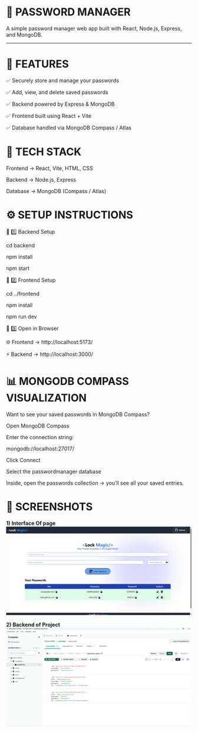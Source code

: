 # 🔑 PASSWORD MANAGER

A simple password manager web app built with React, Node.js, Express, and MongoDB.
_________________________________________________________________________________________________________________________________________________________________________________________________________________
# 🚀 FEATURES

✅ Securely store and manage your passwords

✅ Add, view, and delete saved passwords

✅ Backend powered by Express & MongoDB

✅ Frontend built using React + Vite

✅ Database handled via MongoDB Compass / Atlas

# 📂 TECH STACK

Frontend → React, Vite, HTML, CSS

Backend → Node.js, Express

Database → MongoDB (Compass / Atlas)

# ⚙️ SETUP INSTRUCTIONS

🔹 1️⃣ Backend Setup

cd backend

npm install

npm start

🔹 2️⃣ Frontend Setup

cd ../frontend

npm install

npm run dev

🔹 3️⃣ Open in Browser

🌐 Frontend → http://localhost:5173/

⚡ Backend → http://localhost:3000/

# 📊 MONGODB COMPASS VISUALIZATION

Want to see your saved passwords in MongoDB Compass?

Open MongoDB Compass

Enter the connection string:

mongodb://localhost:27017/

Click Connect

Select the passwordmanager database

Inside, open the passwords collection → you’ll see all your saved entries.

# 📸 SCREENSHOTS

**1) Interface Of page**
![Image Alt](https://github.com/hrishikeshpatil9552/Password-Manager/blob/main/password%20manager.png)

**2) Backend of Project**
![Image Alt](https://github.com/hrishikeshpatil9552/Password-Manager/blob/main/mongodb%20databse.png)


